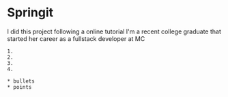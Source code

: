 Springit 
===

I did this project following a online tutorial 
I'm a recent college graduate that started her career as a fullstack developer at MC 
````
1. 
2. 
3. 
4.
````
````
* bullets 
* points 
````